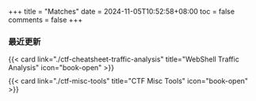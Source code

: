 +++
title = "Matches"
date = 2024-11-05T10:52:58+08:00
toc = false
comments = false
+++

### 最近更新

<div style="margin-top: 10px;">
  {{< card link="./ctf-cheatsheet-traffic-analysis" title="WebShell Traffic Analysis" icon="book-open" >}}
</div>

<div style="margin-top: 10px;">
  {{< card link="./ctf-misc-tools" title="CTF Misc Tools" icon="book-open" >}}
</div>
